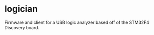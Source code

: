 logician
========

Firmware and client for a USB logic analyzer based off of the STM32F4 Discovery board.
